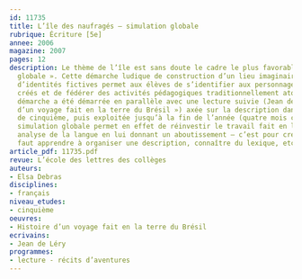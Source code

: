 ```yaml
---
id: 11735
title: L’île des naufragés – simulation globale
rubrique: Écriture [5e]
annee: 2006
magazine: 2007
pages: 12
description: Le thème de l’île est sans doute le cadre le plus favorable à une « simulation
  globale ». Cette démarche ludique de construction d’un lieu imaginaire et l’élaboration
  d’identités fictives permet aux élèves de s’identifier aux personnages qu’ils ont
  créés et de fédérer des activités pédagogiques traditionnellement atomisées. Cette
  démarche a été démarrée en parallèle avec une lecture suivie (Jean de Léry, « Histoire
  d’un voyage fait en la terre du Brésil ») axée sur la description dans une classe
  de cinquième, puis exploitée jusqu’à la fin de l’année (quatre mois complets). La
  simulation globale permet en effet de réinvestir le travail fait en lecture et en
  analyse de la langue en lui donnant un aboutissement – c’est pour créer l’île qu’il
  faut apprendre à organiser une description, connaître du lexique, etc.
article_pdf: 11735.pdf
revue: L’école des lettres des collèges
auteurs:
- Elsa Debras
disciplines:
- français
niveau_etudes:
- cinquième
oeuvres:
- Histoire d’un voyage fait en la terre du Brésil
ecrivains:
- Jean de Léry
programmes:
- lecture - récits d’aventures
---
```

